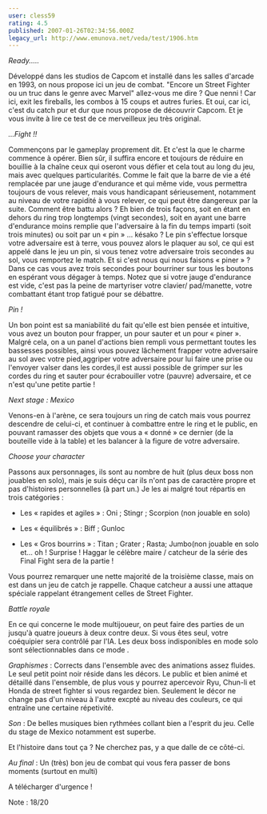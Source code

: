 ```yaml
---
user: cless59
rating: 4.5
published: 2007-01-26T02:34:56.000Z
legacy_url: http://www.emunova.net/veda/test/1906.htm
---
```

_Ready....._  

Développé dans les studios de Capcom et installé dans les salles d'arcade en 1993, on nous propose ici un jeu de combat. "Encore un Street Fighter ou un truc dans le genre avec Marvel" allez-vous me dire ? Que nenni ! Car ici, exit les fireballs, les combos à 15 coups et autres furies. Et oui, car ici, c'est du catch pur et dur que nous propose de découvrir Capcom. Et je vous invite à lire ce test de ce merveilleux jeu très original.  

  

_...Fight !!_  

Commençons par le gameplay proprement dit. Et c'est la que le charme commence à opérer. Bien sûr, il suffira encore et toujours de réduire en bouillie à la chaîne ceux qui oseront vous défier et cela tout au long du jeu, mais avec quelques particularités. Comme le fait que la barre de vie a été remplacée par une jauge d'endurance et qui même vide, vous permettra toujours de vous relever, mais vous handicapant sérieusement, notamment au niveau de votre rapidité à vous relever, ce qui peut être dangereux par la suite. Comment être battu alors ? Eh bien de trois façons, soit en étant en dehors du ring trop longtemps (vingt secondes), soit en ayant une barre d'endurance moins remplie que l'adversaire à la fin du temps imparti (soit trois minutes) ou soit par un « pin » ... késako ? Le pin s'effectue lorsque votre adversaire est à terre, vous pouvez alors le plaquer au sol, ce qui est appelé dans le jeu un pin, si vous tenez votre adversaire trois secondes au sol, vous remportez le match. Et si c'est nous qui nous faisons « piner » ? Dans ce cas vous avez trois secondes pour bourriner sur tous les boutons en espérant vous dégager à temps. Notez que si votre jauge d'endurance est vide, c'est pas la peine de martyriser votre clavier/ pad/manette, votre combattant étant trop fatigué pour se débattre.  

  

_Pin !_  

Un bon point est sa maniabilité du fait qu'elle est bien pensée et intuitive, vous avez un bouton pour frapper, un pour sauter et un pour « piner ». Malgré cela, on a un panel d'actions bien rempli vous permettant toutes les bassesses possibles, ainsi vous pouvez lâchement frapper votre adversaire au sol avec votre pied,aggriper votre adversaire pour lui faire une prise ou l'envoyer valser dans les cordes,il est aussi possible de grimper sur les cordes du ring et sauter pour écrabouiller votre (pauvre) adversaire, et ce n'est qu'une petite partie !  

  

_Next stage : Mexico_  

Venons-en à l'arène, ce sera toujours un ring de catch mais vous pourrez descendre de celui-ci, et continuer à combattre entre le ring et le public, en pouvant ramasser des objets que vous a « donné » ce dernier (de la bouteille vide à la table) et les balancer à la figure de votre adversaire.  

  

_Choose your character_  

Passons aux personnages, ils sont au nombre de huit (plus deux boss non jouables en solo), mais je suis déçu car ils n'ont pas de caractère propre et pas d'histoires personnelles (à part un.) Je les ai malgré tout répartis en trois catégories :  

- Les « rapides et agiles » : Oni ; Stingr ; Scorpion (non jouable en solo)  

- Les « équilibrés » : Biff ; Gunloc  

- Les « Gros bourrins » : Titan ; Grater ; Rasta; Jumbo(non jouable en solo et... oh ! Surprise ! Haggar le célèbre maire / catcheur de la série des Final Fight sera de la partie !  

Vous pourrez remarquer une nette majorité de la troisième classe, mais on est dans un jeu de catch je rappelle. Chaque catcheur a aussi une attaque spéciale rappelant étrangement celles de Street Fighter.  

  

_Battle royale_  

En ce qui concerne le mode multijoueur, on peut faire des parties de un jusqu'à quatre joueurs à deux contre deux. Si vous êtes seul, votre coéquipier sera contrôlé par l'IA. Les deux boss indisponibles en mode solo sont sélectionnables dans ce mode .  

  

_Graphismes_ : Corrects dans l'ensemble avec des animations assez fluides. Le seul petit point noir réside dans les décors. Le public et bien animé et détaillé dans l'ensemble, de plus vous y pourrez apercevoir Ryu, Chun-li et Honda de street fighter si vous regardez bien. Seulement le décor ne change pas d'un niveau à l'autre excpté au niveau des couleurs, ce qui entraîne une certaine répetivité.  

  

_Son_ : De belles musiques bien rythmées collant bien a l'esprit du jeu. Celle du stage de Mexico notamment est superbe.  

  

Et l'histoire dans tout ça ? Ne cherchez pas, y a que dalle de ce côté-ci.  

  

_Au final_ : Un (très) bon jeu de combat qui vous fera passer de bons moments (surtout en multi)  

A télécharger d'urgence !  

Note : 18/20